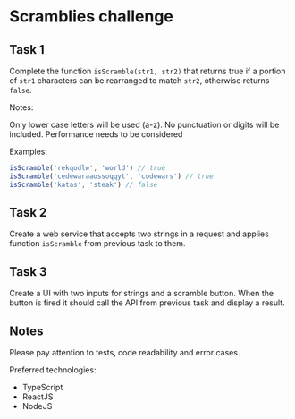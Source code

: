 # Scramblies challenge
## Task 1
Complete the function `isScramble(str1, str2)` that returns true if a portion of `str1` characters can be rearranged
 to match `str2`, otherwise returns `false`.

Notes:

Only lower case letters will be used (a-z). No punctuation or digits will be included.
Performance needs to be considered

Examples:
```js
isScramble('rekqodlw', 'world') // true
isScramble('cedewaraaossoqqyt', 'codewars') // true
isScramble('katas', 'steak') // false
```

## Task 2
Create a web service that accepts two strings in a request and applies function `isScramble` from previous task to them.

## Task 3
Create a UI with two inputs for strings and a scramble button. When the button is fired it should call the API
 from previous task and display a result.

## Notes
Please pay attention to tests, code readability and error cases.

Preferred technologies:
- TypeScript
- ReactJS
- NodeJS
